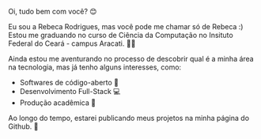 Oi, tudo bem com você? 😊

Eu sou a Rebeca Rodrigues, mas você pode me chamar só de Rebeca :)
Estou me graduando no curso de Ciência da Computação no Insituto Federal do Ceará - campus Aracati. 👩‍💻

Ainda estou me aventurando no processo de descobrir qual é a minha área na tecnologia, mas já tenho alguns interesses, como:

  - Softwares de código-aberto 🐧
  - Desenvolvimento Full-Stack 💻
  - Produção acadêmica 📝

Ao longo do tempo, estarei publicando meus projetos na minha página do Github. 🌱
